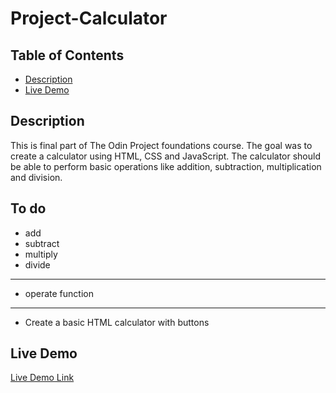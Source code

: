 # Project-Calculator

## Table of Contents
* [Description](#description)
* [Live Demo](#live-demo)

## Description
This is final part of The Odin Project foundations course. The goal was to create a calculator using HTML, CSS and JavaScript. The calculator should be able to perform basic operations like addition, subtraction, multiplication and division.

## To do

- add
- subtract
- multiply
- divide
---
- operate function
---
- Create a basic HTML calculator with buttons

## Live Demo
[Live Demo Link]()